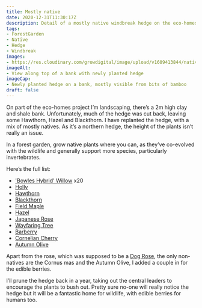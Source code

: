 ```yaml
---
title: Mostly native
date: 2020-12-31T11:30:17Z
description: Detail of a mostly native windbreak hedge on the eco-homes project
tags: 
- ForestGarden
- Native
- Hedge
- Windbreak
images: 
- https://res.cloudinary.com/growdigital/image/upload/v1609413844/native-hedge-201215.jpg
imageAlt:
- View along top of a bank with newly planted hedge
imageCap:
- Newly planted hedge on a bank, mostly visible from bits of bamboo
draft: false
---
```


On part of the eco-homes project I’m landscaping, there’s a 2m high clay and shale bank. Unfortunately, much of the hedge was cut back, leaving some Hawthorn, Hazel and Blackthorn. I have replanted the hedge, with a mix of mostly natives. As it’s a northern hedge, the height of the plants isn’t really an issue. 

In a forest garden, grow native plants where you can, as they’ve co-evolved with the wildlife and generally support more species, particularly invertebrates.

Here’s the full list:

* ['Bowles Hybrid' Willow](https://pfaf.org/user/Plant.aspx?LatinName=Salix+%27Bowles+hybrid%27) x20
* [Holly](https://pfaf.org/user/Plant.aspx?LatinName=Ilex+aquifolium)
* [Hawthorn](https://pfaf.org/user/plant.aspx?latinname=Crataegus+monogyna) 
* [Blackthorn](https://pfaf.org/user/Plant.aspx?LatinName=Prunus+spinosa)
* [Field Maple](https://pfaf.org/user/plant.aspx?latinname=Acer+campestre)
* [Hazel](https://pfaf.org/user/plant.aspx?latinname=Corylus+avellana)
* [Japanese Rose](https://pfaf.org/user/plant.aspx?LatinName=Rosa+rugosa)
* [Wayfaring Tree](https://pfaf.org/user/Plant.aspx?LatinName=Viburnum+lantana)
* [Barberry](https://pfaf.org/user/plant.aspx?LatinName=Berberis+vulgaris)
* [Cornelian Cherry](https://pfaf.org/user/plant.aspx?LatinName=Cornus+mas)
* [Autumn Olive](https://pfaf.org/user/Plant.aspx?LatinName=Elaeagnus+umbellata)

Apart from the rose, which was supposed to be a [Dog Rose](https://pfaf.org/user/Plant.aspx?LatinName=Rosa+canina), the only non-natives are the Cornus mas and the Autumn Olive, I added a couple in for the edible berries. 

I’ll prune the hedge back in a year, taking out the central leaders to encourage the plants to bush out. Pretty sure no-one will really notice the hedge but it will be a fantastic home for wildlife, with edible berries for humans too.
